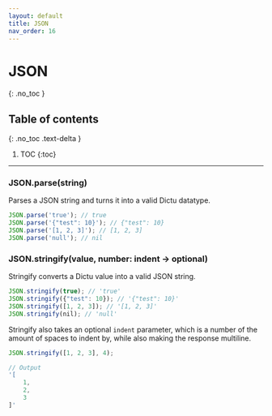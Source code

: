 ```yaml
---
layout: default
title: JSON
nav_order: 16
---
```


# JSON
{: .no_toc }

## Table of contents
{: .no_toc .text-delta }

1. TOC
{:toc}

---

### JSON.parse(string)

Parses a JSON string and turns it into a valid Dictu datatype.

```js
JSON.parse('true'); // true
JSON.parse('{"test": 10}'); // {"test": 10}
JSON.parse('[1, 2, 3]'); // [1, 2, 3]
JSON.parse('null'); // nil
```

### JSON.stringify(value, number: indent -> optional)

Stringify converts a Dictu value into a valid JSON string.

```js
JSON.stringify(true); // 'true'
JSON.stringify({"test": 10}); // '{"test": 10}'
JSON.stringify([1, 2, 3]); // '[1, 2, 3]'
JSON.stringify(nil); // 'null'
```

Stringify also takes an optional `indent` parameter, which is a number of the amount of spaces to indent by, while
also making the response multiline.
```js
JSON.stringify([1, 2, 3], 4);

// Output
'[
    1,
    2,
    3
]'
```